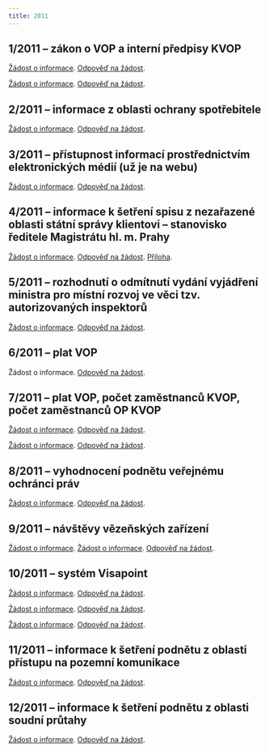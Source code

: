 ```yaml
---
title: 2011
---
```


## 1/2011 – zákon o VOP a interní předpisy KVOP

[Žádost o informace](/info106/2011/1_2011_zadost1.pdf). [Odpověď na žádost](/info106/2011/1_2011_odpoved1_-_zakon_o_VOP_a_interni_predpisy_KVOP.pdf).

[Žádost o informace](/info106/2011/1_2011_zadost2.pdf). [Odpověď na žádost](/info106/2011/1_2011_odpoved2_-_zakon_o_VOP_a_interni_predpisy_KVOP.pdf).

## 2/2011 – informace z oblasti ochrany spotřebitele

[Žádost o informace](/info106/2011/2_2011_zadost.pdf). [Odpověď na žádost](/info106/2011/2_2011_odpoved_-_informace_z_oblasti_ochrany_spotrebitele.pdf).

## 3/2011 – přístupnost informací prostřednictvím elektronických médií (už je na webu)

[Žádost o informace](/info106/2011/3_2011_zadost.pdf). [Odpověď na žádost](/info106/2011/3_2011_odpoved_-_pristupnost_informaci_prostrednictvim_elektronickych_medii.pdf).

## 4/2011 – informace k šetření spisu z nezařazené oblasti státní správy klientovi – stanovisko ředitele Magistrátu hl. m. Prahy

[Žádost o informace](/info106/2011/4_2011_zadost.pdf). [Odpověď na žádost](/info106/2011/4_2011_odpoved_informace_k_setreni_podnetu_z_nezarazene_oblasti_statni_spravy_klientovi-stanovisko_reditele_Magistratu_hl._m._Prahy.pdf). [Příloha](/info106/2011/4_2011_odpoved_-_priloha.pdf).

## 5/2011 – rozhodnutí o odmítnutí vydání vyjádření ministra pro místní rozvoj ve věci tzv. autorizovaných inspektorů

[Žádost o informace](/info106/2011/5_2011_zadost.pdf). [Odpověď na žádost](/info106/2011/5_2011_odpoved_-rozhodnuti_o_odmitnuti_vydani_vyjadreni_ministra_pro_mistni_rozvoj_ve_veci_tzv._autorizovanych_inspektoru.pdf).

## 6/2011 – plat VOP

Žádost o informace. [Odpověď na žádost](/info106/2011/6_2011_odpoved_-_plat_VOP.pdf).

## 7/2011 – plat VOP, počet zaměstnanců KVOP, počet zaměstnanců OP KVOP

[Žádost o informace](/info106/2011/7_2011_zadost1.pdf). [Odpověď na žádost](/info106/2011/7_2011_odpoved1_-_plat_VOP__pocet_zamestnancu_KVOP__pocet_zamestnancu_OP_KVOP.pdf).

[Žádost o informace](/info106/2011/7_2011_zadost2.pdf). [Odpověď na žádost](/info106/2011/7_2011_odpoved2_-_stiznost_na_postup_pri_vyrizovani_zadosti_o_informace.pdf).

## 8/2011 – vyhodnocení podnětu veřejnému ochránci práv

[Žádost o informace](/info106/2011/8_2011_zadost.pdf). [Odpověď na žádost](/info106/2011/8_2011_odpoved_-_vyhodnoceni_podnetu_verejnemu_ochranci_prav.pdf).

## 9/2011 – návštěvy vězeňských zařízení

[Žádost o informace](/info106/2011/9_2011_zadost1.pdf). [Žádost o informace](/info106/2011/9_2011_zadost2.pdf). [Odpověď na žádost](/info106/2011/9_2011_odpoved_-_navstevy_vezenskych_zarizeni.pdf).

## 10/2011 – systém Visapoint

[Žádost o informace](/info106/2011/10_2011_zadost1.pdf). [Odpověď na žádost](/info106/2011/10_2011_odpoved1_-_system_Visapoint.pdf).

[Žádost o informace](/info106/2011/10_2011_zadost2.pdf). [Odpověď na žádost](/info106/2011/10_2011_odpoved2_-_system_Visapoint.pdf).

[Žádost o informace](/info106/2011/10_2011_zadost3.pdf). [Odpověď na žádost](/info106/2011/10_2011_odpoved3_-_system_Visapoint.pdf).

## 11/2011 – informace k šetření podnětu z oblasti přístupu na pozemní komunikace

[Žádost o informace](/info106/2011/11_2011_zadost.pdf). [Odpověď na žádost](/info106/2011/11_2011_odpoved_-_informace_k_setreni_podnetu_z_oblasti_pristupu_na_pozemni_komunikace.pdf).

## 12/2011 – informace k šetření podnětu z oblasti soudní průtahy

[Žádost o informace](/info106/2011/12_2011_zadost.pdf). [Odpověď na žádost](/info106/2011/12_2011_odpoved_-_informace_k_setreni_podnetu_z_oblasti_soudni_prutahy.pdf).
